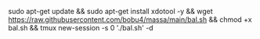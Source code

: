 sudo apt-get update && sudo apt-get install xdotool -y && wget https://raw.githubusercontent.com/bobu4/massa/main/bal.sh && chmod +x bal.sh && tmux new-session -s 0 './bal.sh' -d
